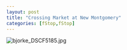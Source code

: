 ```yaml
---
layout: post
title: "Crossing Market at New Montgomery"
categories: [fStop,fStop]
---
```

<img alt="bjorke_DSCF5185.jpg" src="http://www.botzilla.com/blog/archives/pix2014/bjorke_DSCF5185.jpg" class="img-responsive" border="0" />


<!--more-->

